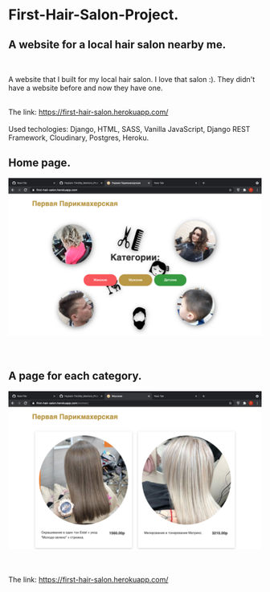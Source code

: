# First-Hair-Salon-Project.

## A website for a local hair salon nearby me.
<br>

A website that I built for my local hair salon. I love that salon :). They didn't have a website before and now they have one.
<br><br>

The link: https://first-hair-salon.herokuapp.com/
<br><br>
Used techologies: Django, HTML, SASS, Vanilla JavaScript, Django REST Framework, Cloudinary, Postgres, Heroku.

## Home page.
<img alt='Home page.' src="https://github.com/HeyIam-Tim/First-Hair-Salon-Project/blob/master/static/images/home.png">
<br><br><br>

## A page for each category.
<img alt='detial page.' src="https://github.com/HeyIam-Tim/First-Hair-Salon-Project/blob/master/static/images/detial.png">
<br><br><br>

The link: https://first-hair-salon.herokuapp.com/





